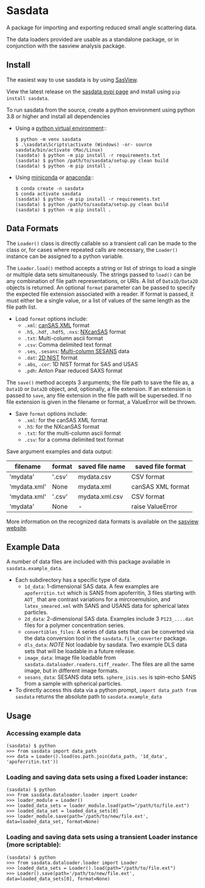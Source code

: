 # Sasdata

A package for importing and exporting reduced small angle scattering data.

The data loaders provided are usable as a standalone package, or in conjunction with the sasview analysis package.

## Install
The easiest way to use sasdata is by using [SasView](http://www.sasview.org).

View the latest release on the [sasdata pypi page](https://pypi.org/project/sasdata/) and install using `pip install sasdata`.

To run sasdata from the source, create a python environment using python 3.8 or higher and install all dependencies
 - Using a [python virtual environment](https://packaging.python.org/en/latest/guides/installing-using-pip-and-virtual-environments/)::

       $ python -m venv sasdata
       $ .\sasdata\Scripts\activate (Windows) -or- source sasdata/bin/activate (Mac/Linux)
       (sasdata) $ python -m pip install -r requirements.txt
       (sasdata) $ python /path/to/sasdata/setup.py clean build
       (sasdata) $ python -m pip install .
 
 - Using [miniconda](https://docs.conda.io/en/latest/miniconda.html)
or [anaconda](https://www.anaconda.com/)::
   
       $ conda create -n sasdata
       $ conda activate sasdata
       (sasdata) $ python -m pip install -r requirements.txt
       (sasdata) $ python /path/to/sasdata/setup.py clean build
       (sasdata) $ python -m pip install .

## Data Formats

The `Loader()` class is directly callable so a transient call can be made to the class or, for cases where repeated calls
are necessary, the `Loader()` instance can be assigned to a python variable.

The `Loader.load()` method accepts a string or list of strings to load a single or multiple data sets simultaneously. The
strings passed to `load()` can be any combination of file path representations, or URIs. A list of `Data1D/Data2D`
objects is returned. An optional `format` parameter can be passed to specify the expected file extension associated with 
a reader. If format is passed, it must either be a single value, or a list of values of the same length as the file path list.

- Load `format` options include:
  - `.xml`: [canSAS XML](https://www.cansas.org/formats/canSAS1d/1.1/doc/index.html) format
  - `.h5`, `.hdf`, `.hdf5`, `.nxs`: [NXcanSAS](https://manual.nexusformat.org/classes/applications/NXcanSAS.html) format
  - `.txt`: Multi-column ascii format
  - `.csv`: Comma delimited text format
  - `.ses`, `.sesans`: [Multi-column SESANS](https://www.sasview.org/docs/user/qtgui/MainWindow/data_formats_help.html#d-sesans-format) data
  - `.dat`: [2D NIST](https://github.com/sansigormacros/ncnrsansigormacros/wiki/NCNROutput2D_QxQy) format
  - `.abs`, `.cor`: 1D NIST format for SAS and USAS
  - `.pdh`: Anton Paar reduced SAXS format

The `save()` method accepts 3 arguments; the file path to save the file as, a `Data1D` or `Data2D` object, and, optionally, 
a file extension. If an extension is passed to `save`, any file extension in the file path will be superseded. If no file
extension is given in the filename or format, a ValueError will be thrown.

- Save `format` options include:
  - `.xml`: for the canSAS XML format
  - `.h5`: for the NXcanSAS format
  - `.txt`: for the multi-column ascii format
  - `.csv`: for a comma delimited text format

Save argument examples and data output:

| filename     | format | saved file name | saved file format |
|--------------|--------|-----------------|-------------------|
| 'mydata'     | '.csv' | mydata.csv      | CSV format        |
| 'mydata.xml' | None   | mydata.xml      | canSAS XML format |
| 'mydata.xml' | '.csv' | mydata.xml.csv  | CSV format        |
| 'mydata'     | None   | -               | raise ValueError  |

More information on the recognized data formats is available on the 
[sasview website](https://www.sasview.org/docs/user/qtgui/MainWindow/data_formats_help.html).

## Example Data

A number of data files are included with this package available in `sasdata.example_data`.

- Each subdirectory has a specific type of data.
  - `1d_data`: 1-dimensional SAS data. A few examples are `apoferritin.txt` which is SANS from apoferritin, 3 files starting with `AOT_` that are contrast variations for a mircroemulsion, and `latex_smeared.xml` with SANS and USANS data for spherical latex particles.
  - `2d_data`: 2-dimensional SAS data. Examples include 3 `P123_....dat` files for a polymer concentration series.
  - `convertibles_files`: A series of data sets that can be converted via the data conversion tool in the `sasdata.file_converter` package.
  - `dls_data`: *NOTE* Not loadable by sasdata. Two example DLS data sets that will be loadable in a future release.
  - `image_data`: Image file loadable from `sasdata.dataloader.readers.tiff_reader`. The files are all the same image, but in different image formats.
  - `sesans_data`: SESANS data sets. `sphere_isis.ses` is spin-echo SANS from a sample with spherical particles.
- To directly access this data via a python prompt, `import data_path from sasdata` returns the absolute path to `sasdata.example_data`

## Usage

### Accessing example data

    (sasdata) $ python
    >>> from sasdata import data_path
    >>> data = Loader().load(os.path.join(data_path, '1d_data', 'apoferritin.txt'))

### Loading and saving data sets using a fixed Loader instance:

    (sasdata) $ python
    >>> from sasdata.dataloader.loader import Loader
    >>> loader_module = Loader()
    >>> loaded_data_sets = loader_module.load(path="/path/to/file.ext")
    >>> loaded_data_set = loaded_data_sets[0]
    >>> loader_module.save(path='/path/to/new/file.ext', data=loaded_data_set, format=None)

### Loading and saving data sets using a transient Loader instance (more scriptable):

    (sasdata) $ python
    >>> from sasdata.dataloader.loader import Loader
    >>> loaded_data_sets = Loader().load(path="/path/to/file.ext")
    >>> Loader().save(path='/path/to/new/file.ext', data=loaded_data_sets[0], format=None)
